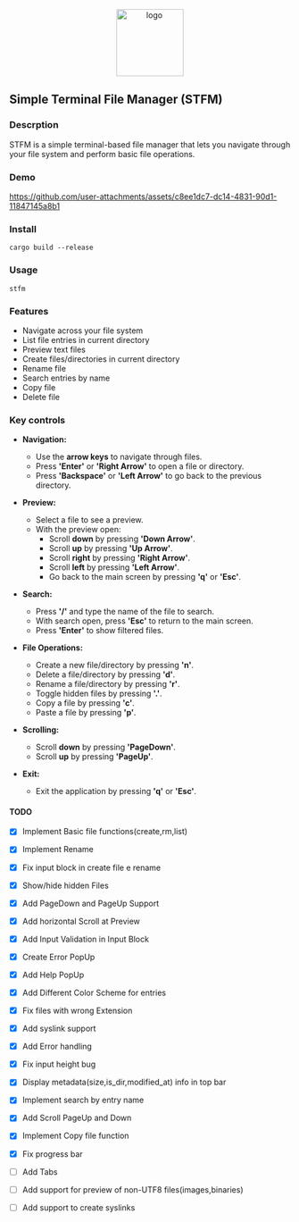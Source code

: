 <div align="center">  
  <img src="https://rustacean.net/assets/rustacean-flat-gesture.svg" alt="logo" style="width:120px"></img>
</div>

## Simple Terminal File Manager (STFM)

### Descrption
STFM is a simple terminal-based file manager that lets you navigate through your file system and perform basic file operations.

### Demo
https://github.com/user-attachments/assets/c8ee1dc7-dc14-4831-90d1-11847145a8b1

### Install
    cargo build --release
### Usage
    stfm

### Features
  * Navigate across your file system
  * List file entries in current directory
  * Preview text files
  * Create files/directories in current directory
  * Rename file
  * Search entries by name
  * Copy file
  * Delete file

### Key controls

- **Navigation:**
  - Use the **arrow keys** to navigate through files.
  - Press **'Enter'** or **'Right Arrow'** to open a file or directory.
  - Press **'Backspace'** or **'Left Arrow'** to go back to the previous directory.

- **Preview:**
  - Select a file to see a preview.
  - With the preview open:
    - Scroll **down** by pressing **'Down Arrow'**.
    - Scroll **up** by pressing **'Up Arrow'**.
    - Scroll **right** by pressing **'Right Arrow'**.
    - Scroll **left** by pressing **'Left Arrow'**.
    - Go back to the main screen by pressing **'q'** or **'Esc'**.

- **Search:**
  - Press **'/'** and type the name of the file to search.
  - With search open, press **'Esc'** to return to the main screen.
  - Press **'Enter'** to show filtered files.

- **File Operations:**
  - Create a new file/directory by pressing **'n'**.
  - Delete a file/directory by pressing **'d'**.
  - Rename a file/directory by pressing **'r'**.
  - Toggle hidden files by pressing **'.'**.
  - Copy a file by pressing **'c'**.
  - Paste a file by pressing **'p'**.

- **Scrolling:**
  - Scroll **down** by pressing **'PageDown'**.
  - Scroll **up** by pressing **'PageUp'**.

- **Exit:**
  - Exit the application by pressing **'q'** or **'Esc'**.

#### TODO
   * [x] Implement Basic file functions(create,rm,list)
   * [x] Implement Rename
   * [x] Fix input block in create file e rename
   * [x] Show/hide hidden Files
   * [x] Add PageDown and PageUp Support
   * [x] Add horizontal Scroll at Preview
   * [x] Add Input Validation in Input Block
   * [x] Create Error PopUp
   * [x] Add Help PopUp
   * [x] Add Different Color Scheme for entries
   * [x] Fix files with wrong Extension
   * [x] Add syslink support
   * [x] Add Error handling
   * [x] Fix input height bug
   * [x] Display metadata(size,is_dir,modified_at) info in top bar
   * [x] Implement search by entry name 
   * [x] Add Scroll PageUp and Down
   * [x] Implement Copy file function
   * [x] Fix progress bar
   
   * [ ] Add Tabs
   * [ ] Add support for preview of non-UTF8 files(images,binaries)
   * [ ] Add support to create syslinks

